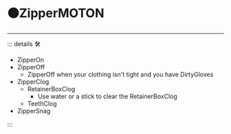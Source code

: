 # 🟠<motor>ZipperMOTON</motor>

---

<!-- =================================================== -->
<!-- =================================================== -->
<!-- =================================================== -->
<!-- =================================================== -->
<!-- =================================================== -->
::: details 🛠

- ZipperOn
- ZipperOff
    - ZipperOff when your clothing isn't tight and you have DirtyGloves
- ZipperClog
    - RetainerBoxClog
        - Use water or a stick to clear the RetainerBoxClog
    - TeethClog
- ZipperSnag

:::

